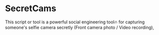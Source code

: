 # SecretCams
This script or tool is a powerful social engineering tool🔥 for capturing someone's selfie camera secretly (Front camera photo / Video recording), 
